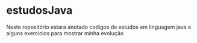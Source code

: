 # estudosJava
 Neste repositório estara anotado codigos de estudos em linguagem java e alguns exercicios  para mostrar minha evolução 
